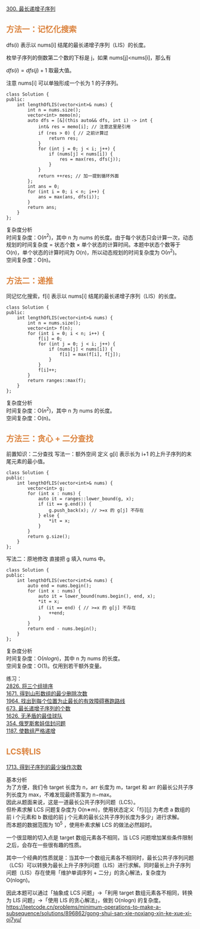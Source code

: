 [300. 最长递增子序列](https://leetcode.cn/problems/longest-increasing-subsequence/solution/jiao-ni-yi-bu-bu-si-kao-dpfu-o1-kong-jia-4zma/)
## <font  color='dc843f'>方法一：记忆化搜索</font>
dfs(i) 表示以 nums[i] 结尾的最长递增子序列（LIS）的长度。

枚举子序列的倒数第二个数的下标是 j，如果 nums[j]<nums[i]，那么有

$dfs(i)=dfs(j)+1$
取最大值。

注意 nums[i] 可以单独形成一个长为 1 的子序列。
```
class Solution {
public:
    int lengthOfLIS(vector<int>& nums) {
        int n = nums.size();
        vector<int> memo(n);
        auto dfs = [&](this auto&& dfs, int i) -> int {
            int& res = memo[i]; // 注意这里是引用
            if (res > 0) { // 之前计算过
                return res;
            }
            for (int j = 0; j < i; j++) {
                if (nums[j] < nums[i]) {
                    res = max(res, dfs(j));
                }
            }
            return ++res; // 加一提到循环外面
        };
        int ans = 0;
        for (int i = 0; i < n; i++) {
            ans = max(ans, dfs(i));
        }
        return ans;
    }
};
```
复杂度分析  
时间复杂度：O($n^2$)，其中 n 为 nums 的长度。由于每个状态只会计算一次，动态规划的时间复杂度 = 状态个数 × 单个状态的计算时间。本题中状态个数等于 O(n)，单个状态的计算时间为 O(n)，所以动态规划的时间复杂度为 O($n^2$)。  
空间复杂度：O(n)。

## <font  color='dc843f'>方法二：递推</font>
同记忆化搜索，f[i] 表示以 nums[i] 结尾的最长递增子序列（LIS）的长度。
```
class Solution {
public:
    int lengthOfLIS(vector<int>& nums) {
        int n = nums.size();
        vector<int> f(n);
        for (int i = 0; i < n; i++) {
            f[i] = 0;
            for (int j = 0; j < i; j++) {
                if (nums[j] < nums[i]) {
                    f[i] = max(f[i], f[j]);
                }
            }
            f[i]++;
        }
        return ranges::max(f);
    }
};
```
复杂度分析  
时间复杂度：O($n^2$)，其中 n 为 nums 的长度。  
空间复杂度：O(n)。

## <font  color='dc843f'>方法三：贪心 + 二分查找</font>
前置知识：二分查找
写法一：额外空间
定义 g[i] 表示长为 i+1 的上升子序列的末尾元素的最小值。
```
class Solution {
public:
    int lengthOfLIS(vector<int>& nums) {
        vector<int> g;
        for (int x : nums) {
            auto it = ranges::lower_bound(g, x);
            if (it == g.end()) {
                g.push_back(x); // >=x 的 g[j] 不存在
            } else {
                *it = x;
            }
        }
        return g.size();
    }
};
```
写法二：原地修改
直接把 g 填入 nums 中。
```
class Solution {
public:
    int lengthOfLIS(vector<int>& nums) {
        auto end = nums.begin();
        for (int x : nums) {
            auto it = lower_bound(nums.begin(), end, x);
            *it = x;
            if (it == end) { // >=x 的 g[j] 不存在
                ++end;
            }
        }
        return end - nums.begin();
    }
};
```
复杂度分析  
时间复杂度：O($nlogn$)，其中 n 为 nums 的长度。  
空间复杂度：O(1)。仅用到若干额外变量。  

练习：  
[2826. 将三个组排序](https://leetcode.cn/problems/sorting-three-groups/)  
[1671. 得到山形数组的最少删除次数](https://leetcode.cn/problems/minimum-number-of-removals-to-make-mountain-array/)  
[1964. 找出到每个位置为止最长的有效障碍赛跑路线](https://leetcode.cn/problems/find-the-longest-valid-obstacle-course-at-each-position/)  
[673. 最长递增子序列的个数](https://leetcode.cn/problems/number-of-longest-increasing-subsequence/)  
[1626. 无矛盾的最佳球队](https://leetcode.cn/problems/best-team-with-no-conflicts/)  
[354. 俄罗斯套娃信封问题](https://leetcode.cn/problems/russian-doll-envelopes/)  
[1187. 使数组严格递增](https://leetcode.cn/problems/make-array-strictly-increasing/)  


## <font  color='dc843f'>LCS转LIS</font>
[1713. 得到子序列的最少操作次数](https://leetcode.cn/problems/minimum-operations-to-make-a-subsequence)

基本分析  
为了方便，我们令 target 长度为 n，arr 长度为 m，target 和 arr 的最长公共子序列长度为 max，不难发现最终答案为 n−max。  
因此从题面来说，这是一道最长公共子序列问题（LCS）。  
但朴素求解 LCS 问题复杂度为 O(n∗m)，使用状态定义「f[i][j] 为考虑 a 数组的前 i 个元素和 b 数组的前 j 个元素的最长公共子序列长度为多少」进行求解。  
而本题的数据范围为 $10^5$
 ，使用朴素求解 LCS 的做法必然超时。

一个很显眼的切入点是 target 数组元素各不相同，当 LCS 问题增加某些条件限制之后，会存在一些很有趣的性质。

其中一个经典的性质就是：当其中一个数组元素各不相同时，最长公共子序列问题（LCS）可以转换为最长上升子序列问题（LIS）进行求解。同时最长上升子序列问题（LIS）存在使用「维护单调序列 + 二分」的贪心解法，复杂度为 O(nlogn)。

因此本题可以通过「抽象成 LCS 问题」->「利用 target 数组元素各不相同，转换为 LIS 问题」->「使用 LIS 的贪心解法」，做到 O(nlogn) 的复杂度。
https://leetcode.cn/problems/minimum-operations-to-make-a-subsequence/solutions/896862/gong-shui-san-xie-noxiang-xin-ke-xue-xi-oj7yu/